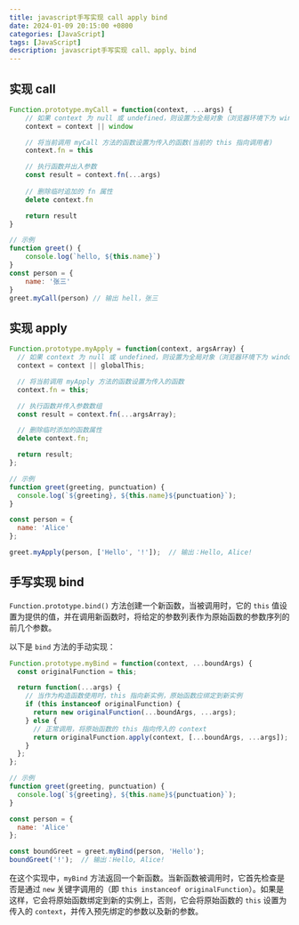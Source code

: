 ```yaml
---
title: javascript手写实现 call apply bind
date: 2024-01-09 20:15:00 +0800
categories: [JavaScript]
tags: [JavaScript]
description: javascript手写实现 call、apply、bind
---
```


## 实现 call
```js
Function.prototype.myCall = function(context, ...args) {
    // 如果 context 为 null 或 undefined，则设置为全局对象（浏览器环境下为 window）
    context = context || window

    // 将当前调用 myCall 方法的函数设置为传入的函数(当前的 this 指向调用者)
    context.fn = this

    // 执行函数并出入参数
    const result = context.fn(...args)
    
    // 删除临时追加的 fn 属性
    delete context.fn

    return result
}

// 示例
function greet() {
    console.log(`hello, ${this.name}`)
}
const person = {
    name: '张三'
}
greet.myCall(person) // 输出 hell，张三
```

## 实现 apply
```js
Function.prototype.myApply = function(context, argsArray) {
  // 如果 context 为 null 或 undefined，则设置为全局对象（浏览器环境下为 window）
  context = context || globalThis;

  // 将当前调用 myApply 方法的函数设置为传入的函数
  context.fn = this;

  // 执行函数并传入参数数组
  const result = context.fn(...argsArray);

  // 删除临时添加的函数属性
  delete context.fn;

  return result;
};

// 示例
function greet(greeting, punctuation) {
  console.log(`${greeting}, ${this.name}${punctuation}`);
}

const person = {
  name: 'Alice'
};

greet.myApply(person, ['Hello', '!']);  // 输出：Hello, Alice!

```

## 手写实现 bind
`Function.prototype.bind()` 方法创建一个新函数，当被调用时，它的 `this` 值设置为提供的值，并在调用新函数时，将给定的参数列表作为原始函数的参数序列的前几个参数。

以下是 `bind` 方法的手动实现：

```javascript
Function.prototype.myBind = function(context, ...boundArgs) {
  const originalFunction = this;

  return function(...args) {
    // 当作为构造函数使用时，this 指向新实例，原始函数应绑定到新实例
    if (this instanceof originalFunction) {
      return new originalFunction(...boundArgs, ...args);
    } else {
      // 正常调用，将原始函数的 this 指向传入的 context
      return originalFunction.apply(context, [...boundArgs, ...args]);
    }
  };
};

// 示例
function greet(greeting, punctuation) {
  console.log(`${greeting}, ${this.name}${punctuation}`);
}

const person = {
  name: 'Alice'
};

const boundGreet = greet.myBind(person, 'Hello');
boundGreet('!');  // 输出：Hello, Alice!
```

在这个实现中，`myBind` 方法返回一个新函数。当新函数被调用时，它首先检查是否是通过 `new` 关键字调用的（即 `this instanceof originalFunction`）。如果是这样，它会将原始函数绑定到新的实例上，否则，它会将原始函数的 `this` 设置为传入的 `context`，并传入预先绑定的参数以及新的参数。